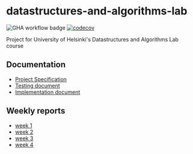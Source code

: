# datastructures-and-algorithms-lab
![GHA workflow badge](https://github.com/janikakalliokoski/datastructures-and-algorithms-lab/workflows/CI/badge.svg)
[![codecov](https://codecov.io/gh/janikakalliokoski/datastructures-and-algorithms-lab/branch/main/graph/badge.svg?token=I9TZKLLES7)](https://codecov.io/gh/janikakalliokoski/datastructures-and-algorithms-lab)

Project for University of Helsinki's Datastructures and Algorithms Lab course

## Documentation
- [Project Specification](https://github.com/janikakalliokoski/datastructures-and-algorithms-lab/blob/main/documentation/project_specification.md)
- [Testing document](https://github.com/janikakalliokoski/datastructures-and-algorithms-lab/blob/main/documentation/testing_document.md)
- [Implementation document](https://github.com/janikakalliokoski/datastructures-and-algorithms-lab/blob/main/documentation/implementation_document.md)

## Weekly reports
- [week 1](https://github.com/janikakalliokoski/datastructures-and-algorithms-lab/blob/main/documentation/weekly_reports/week1.md)
- [week 2](https://github.com/janikakalliokoski/datastructures-and-algorithms-lab/blob/main/documentation/weekly_reports/week2.md)
- [week 3](https://github.com/janikakalliokoski/datastructures-and-algorithms-lab/blob/main/documentation/weekly_reports/week3.md)
- [week 4](https://github.com/janikakalliokoski/datastructures-and-algorithms-lab/blob/main/documentation/weekly_reports/week4.md)
